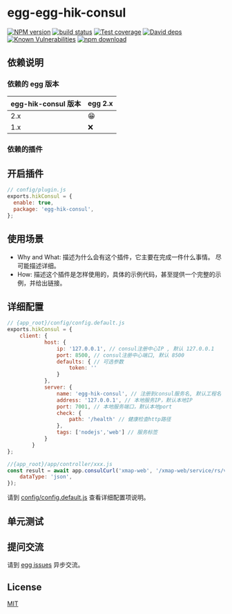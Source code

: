 # egg-egg-hik-consul

[![NPM version][npm-image]][npm-url]
[![build status][travis-image]][travis-url]
[![Test coverage][codecov-image]][codecov-url]
[![David deps][david-image]][david-url]
[![Known Vulnerabilities][snyk-image]][snyk-url]
[![npm download][download-image]][download-url]

[npm-image]: https://img.shields.io/npm/v/egg-egg-hik-consul.svg?style=flat-square
[npm-url]: https://npmjs.org/package/egg-egg-hik-consul
[travis-image]: https://img.shields.io/travis/eggjs/egg-egg-hik-consul.svg?style=flat-square
[travis-url]: https://travis-ci.org/eggjs/egg-egg-hik-consul
[codecov-image]: https://img.shields.io/codecov/c/github/eggjs/egg-egg-hik-consul.svg?style=flat-square
[codecov-url]: https://codecov.io/github/eggjs/egg-egg-hik-consul?branch=master
[david-image]: https://img.shields.io/david/eggjs/egg-egg-hik-consul.svg?style=flat-square
[david-url]: https://david-dm.org/eggjs/egg-egg-hik-consul
[snyk-image]: https://snyk.io/test/npm/egg-egg-hik-consul/badge.svg?style=flat-square
[snyk-url]: https://snyk.io/test/npm/egg-egg-hik-consul
[download-image]: https://img.shields.io/npm/dm/egg-egg-hik-consul.svg?style=flat-square
[download-url]: https://npmjs.org/package/egg-egg-hik-consul

<!--
Description here.
-->

## 依赖说明

### 依赖的 egg 版本

egg-hik-consul 版本 | egg 2.x
--- | ---
2.x | 😁
1.x | ❌

### 依赖的插件
<!--

如果有依赖其它插件，请在这里特别说明。如

- security
- multipart

-->

## 开启插件

```js
// config/plugin.js
exports.hikConsul = {
  enable: true,
  package: 'egg-hik-consul',
};
```

## 使用场景

- Why and What: 描述为什么会有这个插件，它主要在完成一件什么事情。
尽可能描述详细。
- How: 描述这个插件是怎样使用的，具体的示例代码，甚至提供一个完整的示例，并给出链接。

## 详细配置

```js
// {app_root}/config/config.default.js
exports.hikConsul = {
    client: {
            host: {
                ip: '127.0.0.1', // consul注册中心IP , 默认 127.0.0.1
                port: 8500, // consul注册中心端口, 默认 8500
                defaults: { // 可选参数
                    token: ''
                }
            },
            server: {
                name: 'egg-hik-consul', // 注册到consul服务名, 默认工程名
                address: '127.0.0.1', // 本地服务IP，默认本地IP
                port: 7001, // 本地服务端口，默认本地port
                check: {
                    path: '/health' // 健康检查http路径
                },
                tags: ['nodejs','web'] // 服务标签
            }
        }
};

//{app_root}/app/controller/xxx.js 
const result = await app.consulCurl('xmap-web', '/xmap-web/service/rs/v1/xmapConfigService/fetchXmapInitConfig',{
    dataType: 'json',
});
```

请到 [config/config.default.js](config/config.default.js) 查看详细配置项说明。

## 单元测试

<!-- 描述如何在单元测试中使用此插件，例如 schedule 如何触发。无则省略。-->

## 提问交流

请到 [egg issues](https://github.com/eggjs/egg/issues) 异步交流。

## License

[MIT](LICENSE)
